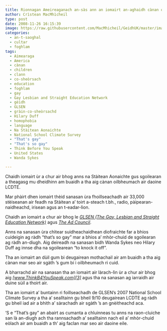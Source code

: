 ```yaml
---
title: Rionnagan Ameireaganach an-sàs ann an iomairt an-aghaidh cànan oilbheumach
author: Crìstean MacMhìcheil
type: post
date: 2008-11-26 16:15:39
image: https://raw.githubusercontent.com/MacMhicheil/GeidhUK/master/images/2008-11-26-rionnagan-ameireaganach-an-sas-ann-an-iomairt-an-aghaidh-canan-oilbheumach.jpg
categories:
  - an-t-saoghal
  - cultar
  - foghlam
tags:
  - Aimearaga
  - America
  - cànan
  - children
  - clann
  - co-sheòrsach
  - education
  - foghlam
  - gay
  - Gay Lesbian and Straight Education Network
  - gèidh
  - GLSEN
  - gràin-co-sheòrsachd
  - Hilary Duff
  - homophobia
  - language
  - Na Stàitean Aonaichte
  - National School Climate Survey
  - "That's gay"
  - "That's so gay"
  - Think Before You Speak
  - United States
  - Wanda Sykes

---
```

Chaidh iomairt ùr a chur air bhog anns na Stàitean Aonaichte gus sgoilearan a theagasg mu dheidhinn am buaidh a tha aig cànan oilbheumach air daoine LCDTE.

<!--more-->

Mar phàirt dhen iomairt thèid sanasan ùra fhoillseachadh air 33,000 stèiseanan air feadh na Stàitean a&#8217; toirt a-steach t.bh., radio, pàipearan-naidheachd, irisean agus an t-eadar-lìon.

Chaidh an iomairt a chur air bhog le _[GLSEN (The Gay, Lesbian and Straight Education Network)][1]_ agus _[The Ad Council][2]_.

Anns na sanasan ùra chìtear suidheachaidhean diofraichte far a bhios cuideigin ag ràdh &#8220;that&#8217;s so gay&#8221; mar a bhios a&#8217; mhòr-chuid de sgoilearan ag ràdh an-diugh. Aig deireadh na sanasan bidh Wanda Sykes neo Hilary Duff ag innse dha na sgoilearean &#8220;to knock it off&#8221;.

<p style="text-align: center;">
</p>

Tha an iomairt an dùil gum bi deugairean mothachail air am buaidh a tha aig cànan mar seo air sgàth &#8217;s gum bi i oilbheumach ri cuid.

A bharrachd air na sanasan tha an iomairt air làrach-lìn ùr a chur air bhog aig _[www.ThinkB4YouSpeak.com][3]_ agus tha na sanasan ag iarraidh air duine sùil a thoirt air.

Tha an iomairt a&#8217; buntainn ri foillseachadh de GLSEN&#8217;s 2007 National School Climate Survey a tha a&#8217; sealltainn gu bheil 9/10 deugairean LCDTE ag ràdh gu bheil iad air a bhith a&#8217; sàrachadh air sgàth &#8217;s an gnèitheachd aca.

&#8216;S e &#8220;That&#8217;s gay&#8221; an abairt as cumanta a chluinneas tu anns na raon-cluiche san là an-diugh ach tha rannsachadh a&#8217; sealltainn nach eil a&#8217; mhòr-chuid eòlach air am buaidh a th&#8217; aig faclan mar seo air daoine eile.

<p style="text-align: center;">
</p>

 [1]: http://www.glsen.org/
 [2]: http://www.adcouncil.org/
 [3]: http://www.ThinkB4YouSpeak.com
